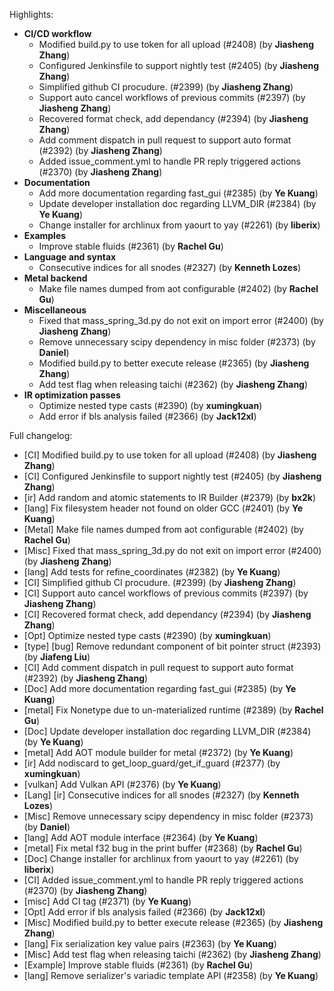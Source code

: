 Highlights:
   - **CI/CD workflow**
      - Modified build.py to use token for all upload (#2408) (by **Jiasheng Zhang**)
      - Configured Jenkinsfile to support nightly test (#2405) (by **Jiasheng Zhang**)
      - Simplified github CI procudure. (#2399) (by **Jiasheng Zhang**)
      - Support auto cancel workflows of previous commits (#2397) (by **Jiasheng Zhang**)
      - Recovered format check, add dependancy (#2394) (by **Jiasheng Zhang**)
      - Add comment dispatch in pull request to support auto format (#2392) (by **Jiasheng Zhang**)
      - Added issue_comment.yml to handle PR reply triggered actions (#2370) (by **Jiasheng Zhang**)
   - **Documentation**
      - Add more documentation regarding fast_gui (#2385) (by **Ye Kuang**)
      - Update developer installation doc regarding LLVM_DIR (#2384) (by **Ye Kuang**)
      - Change installer for archlinux from yaourt to yay (#2261) (by **liberix**)
   - **Examples**
      - Improve stable fluids (#2361) (by **Rachel Gu**)
   - **Language and syntax**
      - Consecutive indices for all snodes (#2327) (by **Kenneth Lozes**)
   - **Metal backend**
      - Make file names dumped from aot configurable (#2402) (by **Rachel Gu**)
   - **Miscellaneous**
      - Fixed that mass_spring_3d.py do not exit on import error (#2400) (by **Jiasheng Zhang**)
      - Remove unnecessary scipy dependency in misc folder (#2373) (by **Daniel**)
      - Modified build.py to better execute release (#2365) (by **Jiasheng Zhang**)
      - Add test flag when releasing taichi (#2362) (by **Jiasheng Zhang**)
   - **IR optimization passes**
      - Optimize nested type casts (#2390) (by **xumingkuan**)
      - Add error if bls analysis failed (#2366) (by **Jack12xl**)

Full changelog:
   - [CI] Modified build.py to use token for all upload (#2408) (by **Jiasheng Zhang**)
   - [CI] Configured Jenkinsfile to support nightly test (#2405) (by **Jiasheng Zhang**)
   - [ir] Add random and atomic statements to IR Builder (#2379) (by **bx2k**)
   - [lang] Fix filesystem header not found on older GCC (#2401) (by **Ye Kuang**)
   - [Metal] Make file names dumped from aot configurable (#2402) (by **Rachel Gu**)
   - [Misc] Fixed that mass_spring_3d.py do not exit on import error (#2400) (by **Jiasheng Zhang**)
   - [lang] Add tests for refine_coordinates (#2382) (by **Ye Kuang**)
   - [CI] Simplified github CI procudure. (#2399) (by **Jiasheng Zhang**)
   - [CI] Support auto cancel workflows of previous commits (#2397) (by **Jiasheng Zhang**)
   - [CI] Recovered format check, add dependancy (#2394) (by **Jiasheng Zhang**)
   - [Opt] Optimize nested type casts (#2390) (by **xumingkuan**)
   - [type] [bug] Remove redundant component of bit pointer struct (#2393) (by **Jiafeng Liu**)
   - [CI] Add comment dispatch in pull request to support auto format (#2392) (by **Jiasheng Zhang**)
   - [Doc] Add more documentation regarding fast_gui (#2385) (by **Ye Kuang**)
   - [metal] Fix Nonetype due to un-materialized runtime  (#2389) (by **Rachel Gu**)
   - [Doc] Update developer installation doc regarding LLVM_DIR (#2384) (by **Ye Kuang**)
   - [metal] Add AOT module builder for metal (#2372) (by **Ye Kuang**)
   - [ir] Add nodiscard to get_loop_guard/get_if_guard (#2377) (by **xumingkuan**)
   - [vulkan] Add Vulkan API (#2376) (by **Ye Kuang**)
   - [Lang] [ir] Consecutive indices for all snodes (#2327) (by **Kenneth Lozes**)
   - [Misc] Remove unnecessary scipy dependency in misc folder (#2373) (by **Daniel**)
   - [lang] Add AOT module interface (#2364) (by **Ye Kuang**)
   - [metal] Fix metal f32 bug in the print buffer (#2368) (by **Rachel Gu**)
   - [Doc] Change installer for archlinux from yaourt to yay (#2261) (by **liberix**)
   - [CI] Added issue_comment.yml to handle PR reply triggered actions (#2370) (by **Jiasheng Zhang**)
   - [misc] Add CI tag (#2371) (by **Ye Kuang**)
   - [Opt] Add error if bls analysis failed (#2366) (by **Jack12xl**)
   - [Misc] Modified build.py to better execute release (#2365) (by **Jiasheng Zhang**)
   - [lang] Fix serialization key value pairs (#2363) (by **Ye Kuang**)
   - [Misc] Add test flag when releasing taichi (#2362) (by **Jiasheng Zhang**)
   - [Example] Improve stable fluids (#2361) (by **Rachel Gu**)
   - [lang] Remove serializer's variadic template API (#2358) (by **Ye Kuang**)
